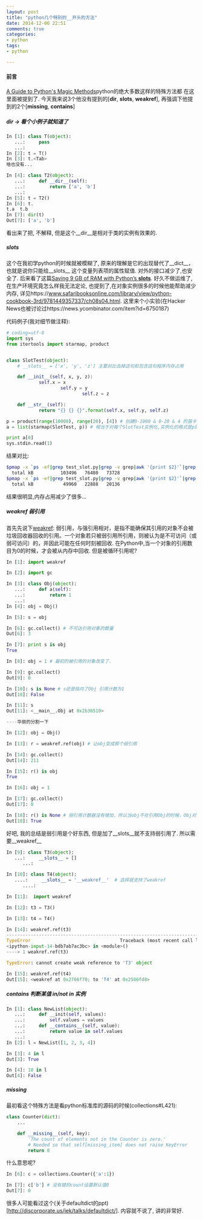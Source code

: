 ```yaml
---
layout: post
title: "python几个特别的__开头的方法"
date: 2014-12-06 22:51
comments: true
categories:
- python
tags:
- python

---
```



#### 前言

[A Guide to Python's Magic Methods](http://www.rafekettler.com/magicmethods.html)python的绝大多数这样的特殊方法都
在这里面被提到了. 今天我来说3个他没有提到的[__dir__, __slots__, __weakref__], 再强调下他提到的2个[__missing__, __contains__]


##### __dir__ -> 看个小例子就知道了

```python
In [1]: class T(object):
   ...:     pass
   ...:
In [2]: t = T()
In [3]: t.<Tab>
啥也没有...
```

```python
In [4]: class T2(object):
   ...:     def __dir__(self):
   ...:         return ['a', 'b']
   ...:
In [5]: t = T2()
In [6]: t.
t.a  t.b
In [7]: dir(t)
Out[7]: ['a', 'b']
```

看出来了把, 不解释, 但是这个__dir__是相对于类的实例有效果的.

##### __slots__

这个在我初学python的时候就被模糊了, 原来的理解是它的出现替代了__dict__，也就是说你只能给__slots__
这个变量列表项的属性赋值. 对外的接口减少了,也安全了. 后来看了这篇[Saving 9 GB of RAM with Python’s __slots__](http://tech.oyster.com/save-ram-with-python-slots/).
好久不做运维了,在生产环境究竟怎么样我无法定论, <python cookbook>也提到了,在对象实例很多的时候他能帮助减少内存, 详见https://www.safaribooksonline.com/library/view/python-cookbook-3rd/9781449357337/ch08s04.html.
这里来个小实验(在Hacker News也被讨论过https://news.ycombinator.com/item?id=6750187)

代码例子(我对细节做注释):

```python
# coding=utf-8
import sys
from itertools import starmap, product


class SlotTest(object):
    # __slots__ = ['x', 'y', 'z'] 主要对比去掉这句和包含这句程序内存占用

    def __init__(self, x, y, z):
            self.x = x
                    self.y = y
                            self.z = z

    def __str__(self):
            return "{} {} {}".format(self.x, self.y, self.z)

p = product(range(10000), range(20), [4]) # 创建0-1000 & 0-20 & 4 的笛卡尔积
a = list(starmap(SlotTest, p)) # 相当于对每个SlotTest实例化,实例化的格式是p的长度

print a[0]
sys.stdin.read(1)
```

结果对比:

```bash
$pmap -x `ps -ef|grep test_slot.py|grep -v grep|awk '{print $2}'`|grep total # 未使用__slots__
  total kB          103496   76480   73728
$pmap -x `ps -ef|grep test_slot.py|grep -v grep|awk '{print $2}'`|grep total # 使用了__slots__
  total kB           49960   22888   20136
```

结果很明显,内存占用减少了很多...

##### __weakref__ 弱引用

首先先说下[weakref](http://zh.wikipedia.org/wiki/%E5%BC%B1%E5%BC%95%E7%94%A8): 弱引用，与强引用相对，是指不能确保其引用的对象不会被垃圾回收器回收的引用。一个对象若只被弱引用所引用，则被认为是不可访问（或弱可访问）的，并因此可能在任何时刻被回收.
在Python中,当一个对象的引用数目为0的时候，才会被从内存中回收. 但是被循环引用呢?

```python
In [1]: import weakref

In [2]: import gc

In [3]: class Obj(object):
   ...:     def a(self):
   ...:         return 1
   ...:
In [4]: obj = Obj()

In [5]: s = obj

In [6]: gc.collect() # 不可达引用对象的数量
Out[6]: 3

In [7]: print s is obj
True

In [8]: obj = 1 # 最初的被引用的对象改变了.

In [9]: gc.collect()
Out[9]: 0

In [10]: s is None # s还是指向了Obj 引用计数为1
Out[10]: False

In [11]: s
Out[11]: <__main__.Obj at 0x2b36510>

----华丽的分割一下

In [12]: obj = Obj()

In [13]: r = weakref.ref(obj) # 让obj变成那个弱引用

In [14]: gc.collect()
Out[14]: 211

In [15]: r() is obj
True

In [16]: obj = 1

In [17]: gc.collect()
Out[17]: 0

In [18]: r() is None # 弱引用计数器没有增加，所以当obj不在引用Obj的时候，Obj对象就被释放了
Out[18]: True
```

好吧, 我的总结是弱引用是个好东西, 但是加了__slots__就不支持弱引用了. 所以需要__weakref__

```python
In [9]: class T3(object):
   ...:     __slots__ = []
      ...:

In [10]: class T4(object):
   ....:     __slots__ = '__weakref__'  # 这样就支持了weakref
      ....:

In [11]:  import weakref

In [12]: t3 = T3()

In [13]: t4 = T4()

In [14]: weakref.ref(t3)
---------------------------------------------------------------------------
TypeError                                 Traceback (most recent call last)
<ipython-input-14-bdb7ab7ac3bc> in <module>()
----> 1 weakref.ref(t3)

TypeError: cannot create weak reference to 'T3' object

In [15]: weakref.ref(t4)
Out[15]: <weakref at 0x2766f70; to 'T4' at 0x2586fd8>
```

##### __contains__ 判断某值 in/not in 实例

```python
In [1]: class NewList(object):
   ...:     def __init(self, values):
   ...:         self.values = values
   ...:     def __contains__(self, value):
   ...:         return value in self.values
   ...:
In [2]: l = NewList([1, 2, 3, 4])

In [3]: 4 in l
Out[3]: True

In [4]: 10 in l
Out[4]: False
```

##### __missing__

最初看这个特殊方法是看python标准库的源码的时候(collections#L421):

```python
class Counter(dict):
    ...

    def __missing__(self, key):
        'The count of elements not in the Counter is zero.'
        # Needed so that self[missing_item] does not raise KeyError
        return 0
```

什么意思呢?

```python
In [6]: c = collections.Counter({'a':1})

In [7]: c['b'] # 没有键的count设置默认值0
Out[7]: 0

```

很多人可能看过这个(关于defaultdict的ppt)[http://discorporate.us/jek/talks/defaultdict/]. 内容就不说了, 讲的非常好.
